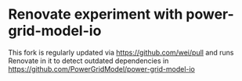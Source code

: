 # Renovate experiment with power-grid-model-io

This fork is regularly updated via https://github.com/wei/pull and runs Renovate in it to detect
outdated dependencies in https://github.com/PowerGridModel/power-grid-model-io

